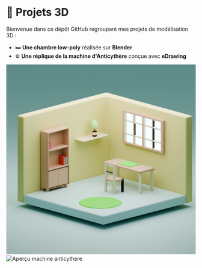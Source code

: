 # 🧩 Projets 3D

Bienvenue dans ce dépôt GitHub regroupant mes projets de modélisation 3D :

- 🛏️ **Une chambre low-poly** réalisée sur **Blender**
- ⚙️ **Une réplique de la machine d'Anticythère** conçue avec **eDrawing**



![Aperçu chambre low-poly](https://github.com/Cipriarn/Blender/blob/main/Chambre%20low-poly/Chambre.png)
![Aperçu machine anticythere](https://github.com/Cipriarn/Blender/blob/main/Machine%20d'anticyth%C3%A8re/Machine%20d'anticythere.png)
